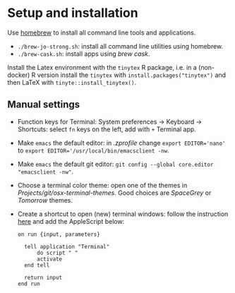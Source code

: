 # Setup and installation

Use [homebrew](https://brew.sh) to install all command line tools and 
applications.

- `./brew-jo-strong.sh`: install all command line utilities using homebrew.
- `./brew-cask.sh`: install apps using *brew cask*.

Install the Latex environment with the `tinytex` R package, i.e. in a 
(non-docker) R version install the `tinytex` with 
`install.packages("tinytex")` and then LaTeX with `tinyte::install_tinytex()`.

## Manual settings

- Function keys for Terminal: System preferences -> Keyboard -> Shortcuts: 
  select `fn` keys on the left, add with `+` Terminal app.
- Make `emacs` the default editor: in *.zprofile* change `export EDITOR='nano'`
  to `export EDITOR='/usr/local/bin/emacsclient -nw`.
- Make `emacs` the default git editor:
  `git config --global core.editor "emacsclient -nw"`.
- Choose a terminal color theme: open one of the themes in
  *Projects/git/osx-terminal-themes*. Good choices are *SpaceGrey* or *Tomorrow*
  themes.
- Create a shortcut to open (new) terminal windows: follow the instruction
  [here](https://claudiodangelis.com/osx/2012/09/27/osx-launch-terminal-from-shortcut.html)
  and add the AppleScript below:
  
  ```
  on run {input, parameters}
	
	tell application "Terminal"
		do script " "
		activate
	end tell
	
	return input
  end run
  ```
  

